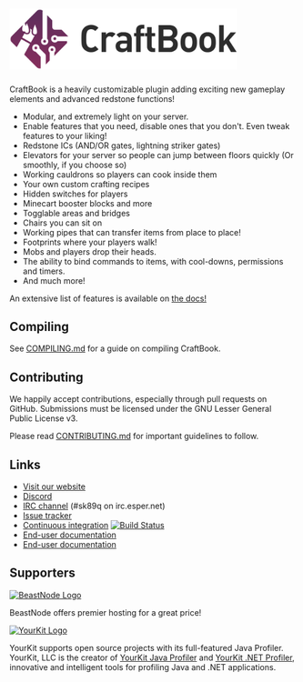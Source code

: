 <h1>
    <img src="craftbook-logo.svg" alt="CraftBook" width="400" /> 
</h1>

CraftBook is a heavily customizable plugin adding exciting new gameplay elements and advanced redstone functions!

* Modular, and extremely light on your server.
* Enable features that you need, disable ones that you don't. Even tweak features to your liking!
* Redstone ICs (AND/OR gates, lightning striker gates)
* Elevators for your server so people can jump between floors quickly (Or smoothly, if you choose so)
* Working cauldrons so players can cook inside them
* Your own custom crafting recipes
* Hidden switches for players
* Minecart booster blocks and more
* Togglable areas and bridges
* Chairs you can sit on
* Working pipes that can transfer items from place to place!
* Footprints where your players walk!
* Mobs and players drop their heads.
* The ability to bind commands to items, with cool-downs, permissions and timers.
* And much more!

An extensive list of features is available on [the docs!](https://craftbook.enginehub.org/en/latest/mechanics/)

Compiling
---------

See [COMPILING.md](COMPILING.md) for a guide on compiling CraftBook.

Contributing
------------

We happily accept contributions, especially through pull requests on GitHub.
Submissions must be licensed under the GNU Lesser General Public License v3.

Please read [CONTRIBUTING.md](CONTRIBUTING.md) for important guidelines to follow.

Links
-----

* [Visit our website](https://enginehub.org/)
* [Discord](https://discord.gg/enginehub)
* [IRC channel](https://webchat.esper.net/?join=sk89q) (#sk89q on irc.esper.net)
* [Issue tracker](https://github.com/EngineHub/CraftBook/issues)
* [Continuous integration](http://builds.enginehub.org) [![Build Status](https://ci.enginehub.org/app/rest/builds/buildType:bt6,branch:master/statusIcon.svg)](http://ci.enginehub.org/viewType.html?buildTypeId=bt6&guest=1)
* [End-user documentation](https://craftbook.enginehub.org/en/latest/)
* [End-user documentation](https://craftbook.enginehub.org/en/3.x/)

Supporters
----------

[![BeastNode Logo](https://enginehub.org/images/beastnode.png)](https://www.beastnode.com/portal/aff.php?aff=1004)

BeastNode offers premier hosting for a great price!

[![YourKit Logo](https://www.yourkit.com/images/yklogo.png)](https://www.yourkit.com/)

YourKit supports open source projects with its full-featured Java Profiler.
YourKit, LLC is the creator of <a href="https://www.yourkit.com/java/profiler/index.jsp">YourKit Java Profiler</a>
and <a href="https://www.yourkit.com/.net/profiler/index.jsp">YourKit .NET Profiler</a>,
innovative and intelligent tools for profiling Java and .NET applications.
